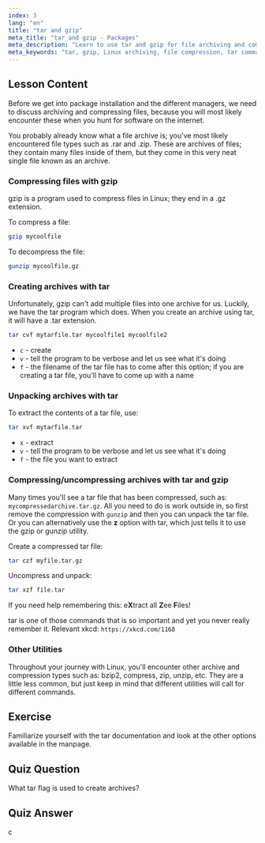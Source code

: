 ```yaml
---
index: 3
lang: "en"
title: "tar and gzip"
meta_title: "tar and gzip - Packages"
meta_description: "Learn to use tar and gzip for file archiving and compression in Linux. Understand commands for creating, extracting, and compressing files. Get started with this beginner guide!"
meta_keywords: "tar, gzip, Linux archiving, file compression, tar command, gzip command, Linux tutorial, beginner Linux"
---
```


## Lesson Content

Before we get into package installation and the different managers, we need to discuss archiving and compressing files, because you will most likely encounter these when you hunt for software on the internet.

You probably already know what a file archive is; you've most likely encountered file types such as .rar and .zip. These are archives of files; they contain many files inside of them, but they come in this very neat single file known as an archive.

### Compressing files with gzip

gzip is a program used to compress files in Linux; they end in a .gz extension.

To compress a file:

```bash
gzip mycoolfile
```

To decompress the file:

```bash
gunzip mycoolfile.gz
```

### Creating archives with tar

Unfortunately, gzip can't add multiple files into one archive for us. Luckily, we have the tar program which does. When you create an archive using tar, it will have a .tar extension.

```bash
tar cvf mytarfile.tar mycoolfile1 mycoolfile2
```

- `c` - create
- `v` - tell the program to be verbose and let us see what it's doing
- `f` - the filename of the tar file has to come after this option; if you are creating a tar file, you'll have to come up with a name

### Unpacking archives with tar

To extract the contents of a tar file, use:

```bash
tar xvf mytarfile.tar
```

- `x` - extract
- `v` - tell the program to be verbose and let us see what it's doing
- `f` - the file you want to extract

### Compressing/uncompressing archives with tar and gzip

Many times you'll see a tar file that has been compressed, such as: `mycompressedarchive.tar.gz`. All you need to do is work outside in, so first remove the compression with `gunzip` and then you can unpack the tar file. Or you can alternatively use the **z** option with tar, which just tells it to use the gzip or gunzip utility.

Create a compressed tar file:

```bash
tar czf myfile.tar.gz
```

Uncompress and unpack:

```bash
tar xzf file.tar
```

If you need help remembering this: e**X**tract all **Z**ee **F**iles!

tar is one of those commands that is so important and yet you never really remember it. Relevant xkcd: `https://xkcd.com/1168`

### Other Utilities

Throughout your journey with Linux, you'll encounter other archive and compression types such as: bzip2, compress, zip, unzip, etc. They are a little less common, but just keep in mind that different utilities will call for different commands.

## Exercise

Familiarize yourself with the tar documentation and look at the other options available in the manpage.

## Quiz Question

What tar flag is used to create archives?

## Quiz Answer

c
